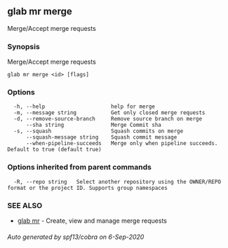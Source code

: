 ## glab mr merge

Merge/Accept merge requests

### Synopsis

Merge/Accept merge requests

```
glab mr merge <id> [flags]
```

### Options

```
  -h, --help                     help for merge
  -m, --message string           Get only closed merge requests
  -d, --remove-source-branch     Remove source branch on merge
      --sha string               Merge Commit sha
  -s, --squash                   Squash commits on merge
      --squash-message string    Squash commit message
      --when-pipeline-succeeds   Merge only when pipeline succeeds. Default to true (default true)
```

### Options inherited from parent commands

```
  -R, --repo string   Select another repository using the OWNER/REPO format or the project ID. Supports group namespaces
```

### SEE ALSO

* [glab mr](glab_mr.md)	 - Create, view and manage merge requests

###### Auto generated by spf13/cobra on 6-Sep-2020
